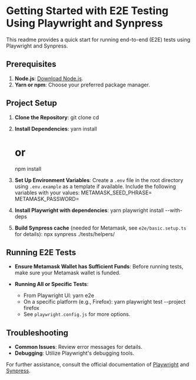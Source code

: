 # Getting Started with E2E Testing Using Playwright and Synpress

This readme provides a quick start for running end-to-end (E2E) tests using Playwright and Synpress.

## Prerequisites

1. **Node.js**: [Download Node.js](https://nodejs.org/).
2. **Yarn or npm**: Choose your preferred package manager.

## Project Setup

1. **Clone the Repository**:
   git clone <repository-url>
   cd <project-directory>

2. **Install Dependencies**:
   yarn install

   # or

   npm install

3. **Set Up Environment Variables**:
   Create a `.env` file in the root directory using `.env.example` as a template if available. Include the following variables with your values:
   METAMASK_SEED_PHRASE=<value>
   METAMASK_PASSWORD=<value>

4. **Install Playwright with dependencies**:
   yarn playwright install --with-deps

5. **Build Synpress cache** (needed for Metamask, see `e2e/basic.setup.ts` for details):
   npx synpress ./tests/helpers/

## Running E2E Tests

- **Ensure Metamask Wallet has Sufficient Funds**: Before running tests, make sure your Metamask wallet is funded.

- **Running All or Specific Tests**:
  - From Playwright UI:
    yarn e2e
  - On a specific platform (e.g., Firefox):
    yarn playwright test --project firefox
  - See `playwright.config.js` for more options.

## Troubleshooting

- **Common Issues**: Review error messages for details.
- **Debugging**: Utilize Playwright's debugging tools.

For further assistance, consult the official documentation of [Playwright](https://playwright.dev/docs/intro) and [Synpress](https://synpress.io/).
